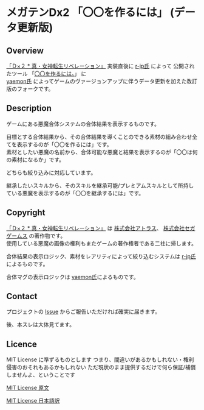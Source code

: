 メガテンDx2 「〇〇を作るには」 (データ更新版)
====
[r-jp氏]: https://github.com/r-jp/
[Game]: https://d2-megaten-l.sega.jp/
[yaemon氏]: https://github.com/yaemon/

## Overview
[「Ｄ×２ * 真・女神転生リベレーション」][Game] 実装直後に [r-jp氏] によって
公開されたツール
「[〇〇を作るには。](https://r-jp.github.io/d2/)」 に  
 [yaemon氏] によってゲームのヴァージョンアップに伴うデータ更新を加えた改訂版のフォークです。

## Description
ゲームにある悪魔合体システムの合体結果を表示するものです。

目標とする合体結果から、その合体結果を導くことのできる素材の組み合わせ全てを表示するのが「〇〇を作るには」です。  
素材としたい悪魔の名前から、合体可能な悪魔と結果を表示するのが「〇〇は何の素材になるか」です。

どちらも絞り込みに対応しています。

継承したいスキルから、そのスキルを継承可能/プレミアムスキルとして所持している悪魔を表示するのが「〇〇を継承するには」です。

## Copyright
[「Ｄ×２ * 真・女神転生リベレーション」][Game] は
[株式会社アトラス](https://www.atlus.co.jp/)、
[株式会社セガゲームス](https://sega-games.co.jp/) の著作物です。  
使用している悪魔の画像の権利もまたゲームの著作権者である二社に帰します。

合体結果の表示ロジック、素材をレアリティによって絞り込むシステムは
[r-jp氏]によるものです。

合体マグの表示ロジックは
[yaemon氏]によるものです。

## Contact
プロジェクトの [Issue](https://github.com/wim-lab/d2/issues)
からご報告いただければ確実に届きます。

後、本スレは大体見てます。


## Licence
MIT License に準ずるものとします
つまり、間違いがあるかもしれない・権利侵害のおそれもあるかもしれない
ただ現状のまま提供するだけで何ら保証/補償しませんよ、ということです  

[MIT License 原文](https://opensource.org/licenses/mit-license.php)  

[MIT License 日本語訳](https://ja.osdn.net/projects/opensource/wiki/licenses%2FMIT_license)

